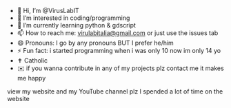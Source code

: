 - 👋 Hi, I’m @VirusLabIT
- 👀 I’m interested in coding/programming
- 🌱 I’m currently learning python & gdscript
- 📫 How to reach me: virulabitalia@gmail.com or just use the issues tab
- 😄 Pronouns: I go by any pronouns BUT I prefer he/him
- ⚡ Fun fact:  i started programming when i was only 10 now im only 14 yo
- ✝️ Catholic
- ✉️ if you wanna contribute in any of my projects plz contact me it makes me happy

view my website and my YouTube channel
plz I spended a lot of time on the website 

<!---
VirusLabIT/VirusLabIT is a ✨ special ✨ repository because its `README.md` (this file) appears on your GitHub profile.
You can click the Preview link to take a look at your changes.
--->
